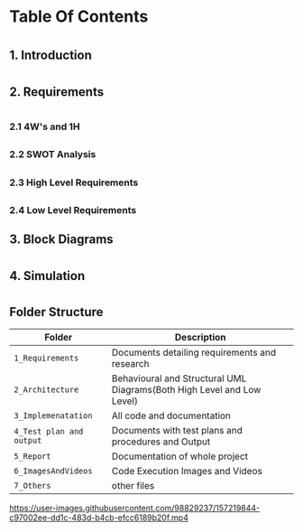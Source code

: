 # Table Of Contents
#
## 1. Introduction
#
                                            
## 2. Requirements
#
                                           
 ### 2.1 4W's and 1H
 ##
 ### 2.2 SWOT Analysis
 ##
 ### 2.3 High Level Requirements
 ##
 ### 2.4 Low Level Requirements
 ##
## 3. Block Diagrams
#
## 4. Simulation  
#
## Folder Structure
Folder                   | Description
-------------------------| -----------------------------------------
`1_Requirements`         |  Documents detailing requirements and research
`2_Architecture`         |  Behavioural and Structural UML Diagrams(Both High Level and Low Level)
`3_Implemenatation `     |  All code and documentation
`4_Test plan and output` |  Documents with test plans and procedures and Output
`5_Report `              |  Documentation of whole project
`6_ImagesAndVideos`      |  Code Execution Images and Videos
`7_Others`               |  other files
https://user-images.githubusercontent.com/98829237/157219844-c97002ee-dd1c-483d-b4cb-efcc6189b20f.mp4
